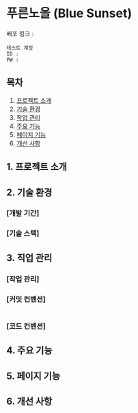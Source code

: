 # 푸른노을 (Blue Sunset)
배포 링크 :

```
테스트 계정
ID : 
PW : 
```

## 목차
1. [프로젝트 소개](#intro)
2. [기술 환경](#tech)
3. [작업 관리](#task)
4. [주요 기능](#mainFunction)
5. [페이지 기능](#pageFunction)
6. [개선 사항](#improvements)

## <span id = "intro">1. 프로젝트 소개

## <span id = "tect">2. 기술 환경
### [개발 기간]


### [기술 스택]

## <span id = "task">3. 직업 관리
### [작업 관리]

### [커밋 컨벤션]
```

```
### [코드 컨벤션]

## <span id = "mainFunction">4. 주요 기능

## <span id = "pageFunction">5. 페이지 기능

## <span id = "improvements">6. 개선 사항
